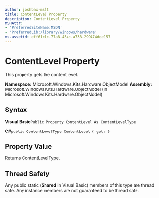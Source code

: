 ```yaml
---
author: joshbax-msft
title: ContentLevel Property
description: ContentLevel Property
MSHAttr:
- 'PreferredSiteName:MSDN'
- 'PreferredLib:/library/windows/hardware'
ms.assetid: eff61c1c-77a8-454c-a738-299474dee157
---
```


# ContentLevel Property


This property gets the content level.

**Namespace:** Microsoft.Windows.Kits.Hardware.ObjectModel **Assembly:** Microsoft.Windows.Kits.Hardware.ObjectModel (in Microsoft.Windows.Kits.Hardware.ObjectModel)

## Syntax


**Visual Basic**`Public Property ContentLevel As ContentLevelType`

**C#**`public ContentLevelType ContentLevel { get; }`

## Property Value


Returns ContentLevelType.

## Thread Safety


Any public static (**Shared** in Visual Basic) members of this type are thread safe. Any instance members are not guaranteed to be thread safe.

 

 






